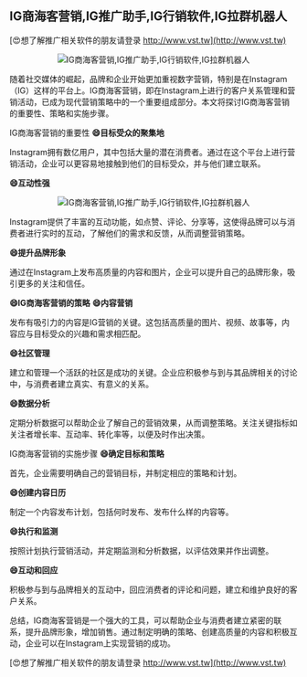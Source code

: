 ## **IG商海客营销,IG推广助手,IG行销软件,IG拉群机器人**

[😍想了解推广相关软件的朋友请登录 http://www.vst.tw](http://www.vst.tw)

 <center><img src="https://vst.tw/MP4/tuiguang/png/8.png" alt="IG商海客营销,IG推广助手,IG行销软件,IG拉群机器人"></center>

随着社交媒体的崛起，品牌和企业开始更加重视数字营销，特别是在Instagram（IG）这样的平台上。IG商海客营销，即在Instagram上进行的客户关系管理和营销活动，已成为现代营销策略中的一个重要组成部分。本文将探讨IG商海客营销的重要性、策略和实施步骤。

IG商海客营销的重要性
**😄目标受众的聚集地**

Instagram拥有数亿用户，其中包括大量的潜在消费者。通过在这个平台上进行营销活动，企业可以更容易地接触到他们的目标受众，并与他们建立联系。

**😄互动性强**

 <center><img src="https://vst.tw/MP4/tuiguang/png/7.png" alt="IG商海客营销,IG推广助手,IG行销软件,IG拉群机器人"></center>

Instagram提供了丰富的互动功能，如点赞、评论、分享等，这使得品牌可以与消费者进行实时的互动，了解他们的需求和反馈，从而调整营销策略。

**😄提升品牌形象**

通过在Instagram上发布高质量的内容和图片，企业可以提升自己的品牌形象，吸引更多的关注和信任。

**😄IG商海客营销的策略**
**😄内容营销**

发布有吸引力的内容是IG营销的关键。这包括高质量的图片、视频、故事等，内容应与目标受众的兴趣和需求相匹配。

**😄社区管理**

建立和管理一个活跃的社区是成功的关键。企业应积极参与到与其品牌相关的讨论中，与消费者建立真实、有意义的关系。

**😄数据分析**

定期分析数据可以帮助企业了解自己的营销效果，从而调整策略。关注关键指标如关注者增长率、互动率、转化率等，以便及时作出决策。

IG商海客营销的实施步骤
**😄确定目标和策略**

首先，企业需要明确自己的营销目标，并制定相应的策略和计划。

**😄创建内容日历**

制定一个内容发布计划，包括何时发布、发布什么样的内容等。

**😄执行和监测**

按照计划执行营销活动，并定期监测和分析数据，以评估效果并作出调整。

**😄互动和回应**

积极参与到与品牌相关的互动中，回应消费者的评论和问题，建立和维护良好的客户关系。

总结，IG商海客营销是一个强大的工具，可以帮助企业与消费者建立紧密的联系，提升品牌形象，增加销售。通过制定明确的策略、创建高质量的内容和积极互动，企业可以在Instagram上实现营销的成功。

[😍想了解推广相关软件的朋友请登录 http://www.vst.tw](http://www.vst.tw)



